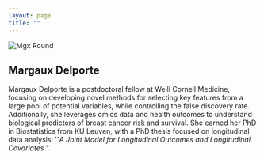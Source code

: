 ```yaml
---
layout: page
title: ""
---
```

<!-- Google tag (gtag.js) -->
 <script async src="https://www.googletagmanager.com/gtag/js?id=G-P52QC73R53"></script>
 <script>
   window.dataLayer = window.dataLayer || [];
   function gtag(){dataLayer.push(arguments);}
   gtag('js', new Date());
 
   gtag('config', 'G-P52QC73R53');
 </script>
 
 ![Mgx Round](https://github.com/MargauxDelporte/MargauxDelporte.github.io/assets/51527029/c41a0d2b-9b65-4370-b157-eed7ec8d7be7)

## Margaux Delporte

Margaux Delporte is a postdoctoral fellow at Weill Cornell Medicine, focusing on developing novel methods for selecting key features from a large pool of potential variables, while controlling the false discovery rate. Additionally, she leverages omics data and health outcomes to understand biological predictors of breast cancer risk and survival. She earned her PhD in Biostatistics from KU Leuven, with a PhD thesis focused on longitudinal data analysis: ''_A Joint Model for Longitudinal Outcomes and Longitudinal Covariates_ ".



